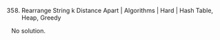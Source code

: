 358. Rearrange String k Distance Apart | Algorithms | Hard | Hash Table, Heap, Greedy

No solution.

